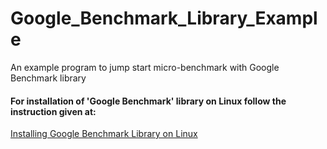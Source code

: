 # Google_Benchmark_Library_Example
An example program to jump start micro-benchmark with Google Benchmark library

#### For installation of 'Google Benchmark' library on Linux follow the instruction given at:
[Installing Google Benchmark Library on Linux](https://www.intellect.ind.in/pages/installing-google-benchmark-library-on-linux-from-source-code.html)
